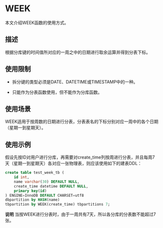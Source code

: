 WEEK 
=========================

本文介绍WEEK函数的使用方式。

描述 
-----------------------

根据分库键的时间值所对应的一周之中的日期进行取余运算并得到分表下标。

使用限制 
-------------------------

* 拆分键的类型必须是DATE、DATETIME或TIMESTAMP中的一种。

* 只能作为分表函数使用，但不能作为分库函数。




使用场景 
-------------------------

WEEK适用于按周数的日期进行分表，分表表名的下标分别对应一周中的各个日期（星期一到星期天）。

使用示例 
-------------------------

假设先按ID对用户进行分库，再需要对create_time列按周进行分表，并且每周7天（星期一到星期天）各对应一张物理表，则应该使用如下的建表DDL：

```sql
create table test_week_tb (    
    id int, 
    name varchar(30) DEFAULT NULL,  
    create_time datetime DEFAULT NULL,
    primary key(id)
) ENGINE=InnoDB DEFAULT CHARSET=utf8 
dbpartition by HASH(name) 
tbpartition by WEEK(create_time) tbpartitions 7;
```


**说明** 当按WEEK进行分表时，由于一周共有7天，所以各分库的分表数不能超过7张。
